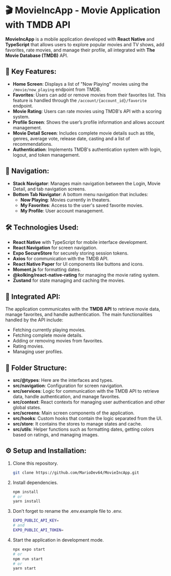 # 🎬 MovieIncApp - Movie Application with TMDB API

**MovieIncApp** is a mobile application developed with **React Native** and **TypeScript** that allows users to explore popular movies and TV shows, add favorites, rate movies, and manage their profile, all integrated with **The Movie Database (TMDB)** API.

## 🚀 Key Features:
- **Home Screen**: Displays a list of "Now Playing" movies using the `/movie/now_playing` endpoint from TMDB.
- **Favorites**: Users can add or remove movies from their favorites list. This feature is handled through the `/account/{account_id}/favorite` endpoint.
- **Movie Rating**: Users can rate movies using TMDB's API with a scoring system.
- **Profile Screen**: Shows the user’s profile information and allows account management.
- **Movie Detail Screen**: Includes complete movie details such as title, genres, average vote, release date, casting and a list of recommendations.
- **Authentication**: Implements TMDB's authentication system with login, logout, and token management.

## 📱 Navigation:
- **Stack Navigator**: Manages main navigation between the Login, Movie Detail, and tab navigation screens.
- **Bottom Tab Navigator**: A bottom menu navigation that includes:
  - **Now Playing**: Movies currently in theaters.
  - **My Favorites**: Access to the user's saved favorite movies.
  - **My Profile**: User account management.

## 🛠️ Technologies Used:
- **React Native** with TypeScript for mobile interface development.
- **React Navigation** for screen navigation.
- **Expo SecureStore** for securely storing session tokens.
- **Axios** for communication with the TMDB API.
- **React Native Paper** for UI components like buttons and icons.
- **Moment.js** for formatting dates.
- **@kolking/react-native-rating** for managing the movie rating system.
- **Zustand** for state managing and caching the movies.

## 📡 Integrated API:
The application communicates with the **TMDB API** to retrieve movie data, manage favorites, and handle authentication. The main functionalities handled by the API include:
- Fetching currently playing movies.
- Fetching complete movie details.
- Adding or removing movies from favorites.
- Rating movies.
- Managing user profiles.

## 📂 Folder Structure:
- **src/@types**: Here are the interfaces and types.
- **src/navigation**: Configuration for screen navigation.
- **src/services**: Logic for communication with the TMDB API to retrieve data, handle authentication, and manage favorites.
- **src/context**: React contexts for managing user authentication and other global states.
- **src/screens**: Main screen components of the application.
- **src/hooks**: Custom hooks that contain the logic separated from the UI.
- **src/store**: It contains the stores to manage states and cache.
- **src/utils**: Helper functions such as formatting dates, getting colors based on ratings, and managing images.

## ⚙️ Setup and Installation:
1. Clone this repository.
   ```bash
   git clone https://github.com/MarioDev64/MovieIncApp.git
   ```
2. Install dependencies.
   ```bash
   npm install
   # or
   yarn install
   ```
3. Don’t forget to rename the .env.example file to .env.
   ```bash
   EXPO_PUBLIC_API_KEY=
   # and
   EXPO_PUBLIC_API_TOKEN=
   ```
4. Start the application in development mode.
    ```bash
   npx expo start
   # or
   npm run start
   # or
   yarn start
   ```
   